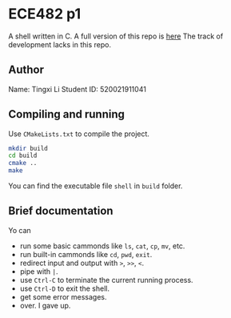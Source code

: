 # ECE482 p1

A shell written in C.
A full version of this repo is [here](https://focs.ji.sjtu.edu.cn/git/ece482-23fa/TingxiLi520021911041-p1)
The track of development lacks in this repo.

## Author

Name: Tingxi Li
Student ID: 520021911041

## Compiling and running
Use `CMakeLists.txt` to compile the project.

```bash
mkdir build
cd build
cmake ..
make
```
You can find the executable file `shell` in `build` folder.



## Brief documentation
Yo can
- run some basic cammonds like `ls`, `cat`, `cp`, `mv`, etc.
- run built-in cammonds like `cd`, `pwd`, `exit`.
- redirect input and output with `>`, `>>`, `<`.
- pipe with `|`.
- use `Ctrl-C` to terminate the current running process.
- use `Ctrl-D` to exit the shell.
- get some error messages.
- over. I gave up.
